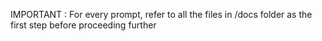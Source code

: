 IMPORTANT : For every prompt, refer to all the files in /docs folder as the first step before proceeding further

